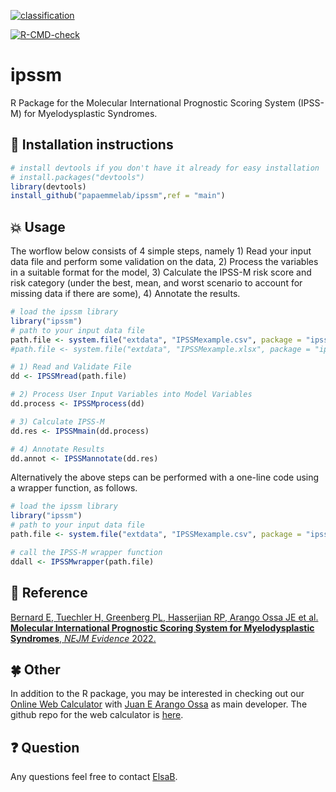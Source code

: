 <!-- badges: start -->
[![classification](https://github.com/papaemmelab/ipssm/actions/workflows/classification.yaml/badge.svg)](https://github.com/papaemmelab/ipssm/actions/workflows/classification.yaml)

[![R-CMD-check](https://github.com/papaemmelab/ipssm/actions/workflows/R-CMD-check.yaml/badge.svg)](https://github.com/papaemmelab/ipssm/actions/workflows/R-CMD-check.yaml)
<!-- badges: end -->

# ipssm

R Package for the Molecular International Prognostic Scoring System (IPSS-M) for Myelodysplastic Syndromes.

## :rocket: Installation instructions

```R
# install devtools if you don't have it already for easy installation
# install.packages("devtools")
library(devtools)
install_github("papaemmelab/ipssm",ref = "main")
```

## :boom: Usage

The worflow below consists of 4 simple steps, namely 1) Read your input data file and perform some validation on the data, 2) Process the variables in a suitable format for the model, 3) Calculate the IPSS-M risk score and risk category (under the best, mean, and worst scenario to account for missing data if there are some), 4) Annotate the results.

```R
# load the ipssm library
library("ipssm")
# path to your input data file
path.file <- system.file("extdata", "IPSSMexample.csv", package = "ipssm")
#path.file <- system.file("extdata", "IPSSMexample.xlsx", package = "ipssm") # equivalent

# 1) Read and Validate File
dd <- IPSSMread(path.file)

# 2) Process User Input Variables into Model Variables
dd.process <- IPSSMprocess(dd)

# 3) Calculate IPSS-M
dd.res <- IPSSMmain(dd.process)

# 4) Annotate Results
dd.annot <- IPSSMannotate(dd.res)
```

Alternatively the above steps can be performed with a one-line code using a wrapper function, as follows.

```R
# load the ipssm library
library("ipssm")
# path to your input data file
path.file <- system.file("extdata", "IPSSMexample.csv", package = "ipssm")

# call the IPSS-M wrapper function
ddall <- IPSSMwrapper(path.file)
```

## :page_with_curl: Reference

[Bernard E, Tuechler H, Greenberg PL, Hasserjian RP, Arango Ossa JE et al. **Molecular International Prognostic Scoring System for Myelodysplastic Syndromes**, *NEJM Evidence* 2022.](https://evidence.nejm.org/doi/full/10.1056/EVIDoa2200008)

## :four_leaf_clover: Other

In addition to the R package, you may be interested in checking out our [Online Web Calculator](https://mds-risk-model.com/) with [Juan E Arango Ossa](https://github.com/juanesarango) as main developer. The github repo for the web calculator is [here](https://github.com/papaemmelab/mds-calculator).

## :question: Question

Any questions feel free to contact [ElsaB](https://elsab.github.io/).
